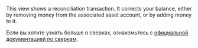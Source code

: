 This view shows a reconciliation transaction. It corrects your balance, either by removing money from the associated asset account, or by adding money to it.

Если вы хотите узнать больше о сверках, ознакомьтесь с [официальной документацией по сверкам](https://docs.firefly-iii.org/advanced-concepts/reconcile).